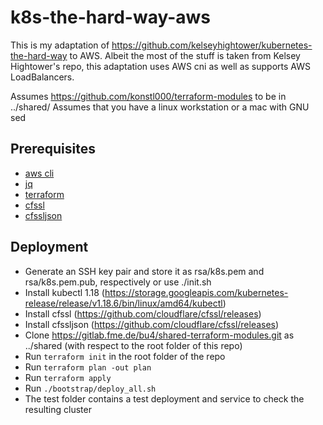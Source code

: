 # k8s-the-hard-way-aws

This is my adaptation of https://github.com/kelseyhightower/kubernetes-the-hard-way to AWS. 
Albeit the most of the stuff is taken from Kelsey Hightower's repo, this adaptation uses AWS cni as well as supports AWS LoadBalancers.

Assumes https://github.com/konstl000/terraform-modules to be in ../shared/
Assumes that you have a linux workstation or a mac with GNU sed

## Prerequisites
 - [aws cli](https://aws.amazon.com/cli/?nc1=h_ls)
 - [jq](https://stedolan.github.io/jq/download/)
 - [terraform](https://www.terraform.io/downloads.html)
 - [cfssl](https://github.com/cloudflare/cfssl/releases)
 - [cfssljson](https://github.com/cloudflare/cfssl/releases)
## Deployment
 - Generate an SSH key pair and store it as rsa/k8s.pem and rsa/k8s.pem.pub, respectively or use ./init.sh
 - Install kubectl 1.18 (https://storage.googleapis.com/kubernetes-release/release/v1.18.6/bin/linux/amd64/kubectl)
 - Install cfssl (https://github.com/cloudflare/cfssl/releases)
 - Install cfssljson (https://github.com/cloudflare/cfssl/releases)
 - Clone https://gitlab.fme.de/bu4/shared-terraform-modules.git as ../shared (with respect to the root folder of this repo)
 - Run ```terraform init``` in the root folder of the repo
 - Run ```terraform plan -out plan```
 - Run ```terraform apply```
 - Run ```./bootstrap/deploy_all.sh```
 - The test folder contains a test deployment and service to check the resulting cluster
